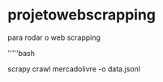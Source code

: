 # projetowebscrapping


para rodar o web scrapping


'''''bash

scrapy crawl mercadolivre -o data.jsonl